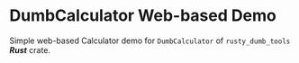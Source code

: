 # DumbCalculator Web-based Demo

Simple web-based Calculator demo for `DumbCalculator` of `rusty_dumb_tools` **_Rust_** crate.


